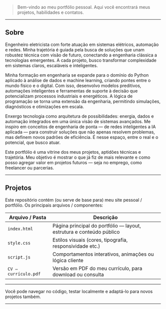 
> Bem-vindo ao meu portfólio pessoal. Aqui você encontrará meus projetos, habilidades e contatos.

---

## Sobre

Engenheiro eletricista com forte atuação em sistemas elétricos, automação e redes. Minha trajetória é guiada pela busca de soluções que unam robustez técnica com visão de futuro, conectando a engenharia clássica a tecnologias emergentes. A cada projeto, busco transformar complexidade em sistemas claros, escaláveis e inteligentes.

Minha formação em engenharia se expande para o domínio do Python aplicado à análise de dados e machine learning, criando pontes entre o mundo físico e o digital. Com isso, desenvolvo modelos preditivos, automações inteligentes e ferramentas de suporte à decisão que potencializam processos industriais e energéticos. A lógica de programação se torna uma extensão da engenharia, permitindo simulações, diagnósticos e otimizações em escala.

Enxergo tecnologia como arquitetura de possibilidades: energia, dados e automação integrados em uma única visão de sistemas avançados. Me inspiro em conceitos de engenharia de ponta — de redes inteligentes a IA aplicada — para construir soluções que não apenas resolvem problemas, mas definem novos padrões de eficiência. É nesse espaço, entre o real e o potencial, que busco atuar.

Este portfólio é uma vitrine dos meus projetos, aptidões técnicas e trajetória. Meu objetivo é mostrar o que já fiz de mais relevante e como posso agregar valor em projetos futuros — seja no emprego, como freelancer ou parcerias.

---

## Projetos

Este repositório contém (ou serve de base para) meu site pessoal / portfólio. Os principais arquivos / componentes:

| Arquivo / Pasta | Descrição |
|------------------|-----------|
| `index.html`     | Página principal do portfólio — layout, estrutura e conteúdo público |
| `style.css`      | Estilos visuais (cores, tipografia, responsividade etc.) |
| `script.js`      | Comportamentos interativos, animações ou lógica cliente |
| `CV — currículo.pdf` | Versão em PDF do meu currículo, para download ou consulta |

---

Você pode navegar no código, testar localmente e adaptá-lo para novos projetos também.

---
